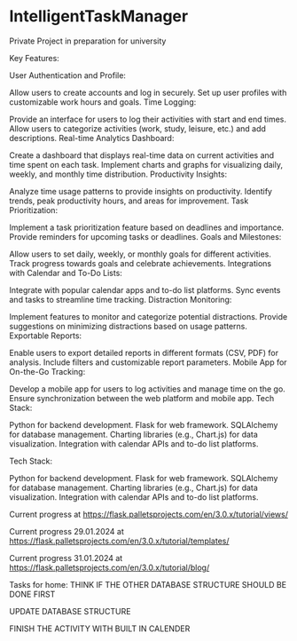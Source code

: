 # IntelligentTaskManager
Private Project in preparation for university

Key Features:

User Authentication and Profile:

Allow users to create accounts and log in securely.
Set up user profiles with customizable work hours and goals.
Time Logging:

Provide an interface for users to log their activities with start and end times.
Allow users to categorize activities (work, study, leisure, etc.) and add descriptions.
Real-time Analytics Dashboard:

Create a dashboard that displays real-time data on current activities and time spent on each task.
Implement charts and graphs for visualizing daily, weekly, and monthly time distribution.
Productivity Insights:

Analyze time usage patterns to provide insights on productivity.
Identify trends, peak productivity hours, and areas for improvement.
Task Prioritization:

Implement a task prioritization feature based on deadlines and importance.
Provide reminders for upcoming tasks or deadlines.
Goals and Milestones:

Allow users to set daily, weekly, or monthly goals for different activities.
Track progress towards goals and celebrate achievements.
Integrations with Calendar and To-Do Lists:

Integrate with popular calendar apps and to-do list platforms.
Sync events and tasks to streamline time tracking.
Distraction Monitoring:

Implement features to monitor and categorize potential distractions.
Provide suggestions on minimizing distractions based on usage patterns.
Exportable Reports:

Enable users to export detailed reports in different formats (CSV, PDF) for analysis.
Include filters and customizable report parameters.
Mobile App for On-the-Go Tracking:

Develop a mobile app for users to log activities and manage time on the go.
Ensure synchronization between the web platform and mobile app.
Tech Stack:

Python for backend development.
Flask for web framework.
SQLAlchemy for database management.
Charting libraries (e.g., Chart.js) for data visualization.
Integration with calendar APIs and to-do list platforms.

Tech Stack:

Python for backend development.
Flask for web framework.
SQLAlchemy for database management.
Charting libraries (e.g., Chart.js) for data visualization.
Integration with calendar APIs and to-do list platforms.

Current progress at https://flask.palletsprojects.com/en/3.0.x/tutorial/views/

Current progress 29.01.2024 at https://flask.palletsprojects.com/en/3.0.x/tutorial/templates/

Current progress 31.01.2024 at https://flask.palletsprojects.com/en/3.0.x/tutorial/blog/

Tasks for home: 
THINK IF THE OTHER DATABASE STRUCTURE SHOULD BE DONE FIRST

UPDATE DATABASE STRUCTURE

FINISH THE ACTIVITY WITH BUILT IN CALENDER 
